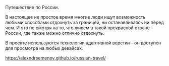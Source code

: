 Путешествие по России.

В настоящее не простое время многие люди ищут возможность любыми способами отдохнуть за границей, ни останавливаясь ни перед чем. И это не смотря на то, что живем в такой прекрасной стране - России, где также можно отлично отдохнуть.

В проекте используются технологии адаптивной верстки - он доступен для просмотра на любых девайсах.

https://alexndrsemenov.github.io/russian-travel/